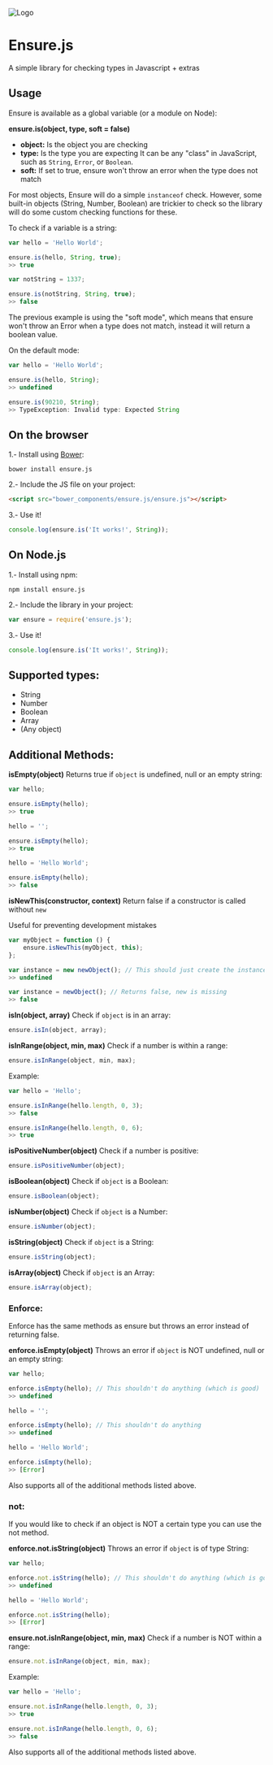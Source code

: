 ![Logo](http://assets.chromabits.com/ensure/logo.png)

# Ensure.js

A simple library for checking types in Javascript + extras

## Usage

Ensure is available as a global variable (or a module on Node):

__ensure.is(object, type, soft = false)__

- __object:__ Is the object you are checking
- __type:__ Is the type you are expecting It can be any "class" in JavaScript, such as `String`, `Error`, or `Boolean`.
- __soft:__ If set to true, ensure won't throw an error when the type does not match

For most objects, Ensure will do a simple `instanceof` check. However, some built-in objects (String, Number, Boolean)
are trickier to check so the library will do some custom checking functions for these.

To check if a variable is a string:

```js
var hello = 'Hello World';

ensure.is(hello, String, true);
>> true

var notString = 1337;

ensure.is(notString, String, true);
>> false
```

The previous example is using the "soft mode", which means that ensure won't throw an Error
when a type does not match, instead it will return a boolean value.

On the default mode:

```js
var hello = 'Hello World';

ensure.is(hello, String);
>> undefined

ensure.is(90210, String);
>> TypeException: Invalid type: Expected String
```

## On the browser

1.- Install using [Bower](http://bower.io):

```
bower install ensure.js
```

2.- Include the JS file on your project:

```html
<script src="bower_components/ensure.js/ensure.js"></script>
```
3.- Use it!

```js
console.log(ensure.is('It works!', String));
```

## On Node.js

1.- Install using npm:

```
npm install ensure.js
```

2.- Include the library in your project:

```js
var ensure = require('ensure.js');
```

3.- Use it!

```js
console.log(ensure.is('It works!', String));
```

## Supported types:

+ String
+ Number
+ Boolean
+ Array
+ (Any object)

## Additional Methods:

__isEmpty(object)__
Returns true if `object` is undefined, null or an empty string:
```js
var hello;

ensure.isEmpty(hello);
>> true

hello = '';

ensure.isEmpty(hello);
>> true

hello = 'Hello World';

ensure.isEmpty(hello);
>> false
```

__isNewThis(constructor, context)__
Return false if a constructor is called without `new`

Useful for preventing development mistakes

```js
var myObject = function () {
    ensure.isNewThis(myObject, this);
};

var instance = new newObject(); // This should just create the instance normally
>> undefined

var instance = newObject(); // Returns false, new is missing
>> false
```

__isIn(object, array)__
Check if `object` is in an array:
```js
ensure.isIn(object, array);
```

__isInRange(object, min, max)__
Check if a number is within a range:
```js
ensure.isInRange(object, min, max);
```

Example:

```js
var hello = 'Hello';

ensure.isInRange(hello.length, 0, 3);
>> false

ensure.isInRange(hello.length, 0, 6);
>> true
```

__isPositiveNumber(object)__
Check if a number is positive:
```js
ensure.isPositiveNumber(object);
```

__isBoolean(object)__
Check if `object` is a Boolean:
```js
ensure.isBoolean(object);
```

__isNumber(object)__
Check if `object` is a Number:
```js
ensure.isNumber(object);
```

__isString(object)__
Check if `object` is a String:
```js
ensure.isString(object);
```

__isArray(object)__
Check if `object` is an Array:
```js
ensure.isArray(object);
```

### Enforce:

Enforce has the same methods as ensure but throws an error instead of returning false.

__enforce.isEmpty(object)__
Throws an error if `object` is NOT undefined, null or an empty string:
```js
var hello;

enforce.isEmpty(hello); // This shouldn't do anything (which is good)
>> undefined

hello = '';

enforce.isEmpty(hello); // This shouldn't do anything
>> undefined

hello = 'Hello World';

enforce.isEmpty(hello);
>> [Error]
```

Also supports all of the additional methods listed above.

### not:

If you would like to check if an object is NOT a certain type you can use the not method.

__enforce.not.isString(object)__
Throws an error if `object` is of type String:
```js
var hello;

enforce.not.isString(hello); // This shouldn't do anything (which is good)
>> undefined

hello = 'Hello World';

enforce.not.isString(hello); 
>> [Error]
```

__ensure.not.isInRange(object, min, max)__
Check if a number is NOT within a range:
```js
ensure.not.isInRange(object, min, max);
```

Example:

```js
var hello = 'Hello';

ensure.not.isInRange(hello.length, 0, 3);
>> true

ensure.not.isInRange(hello.length, 0, 6);
>> false
```

Also supports all of the additional methods listed above.